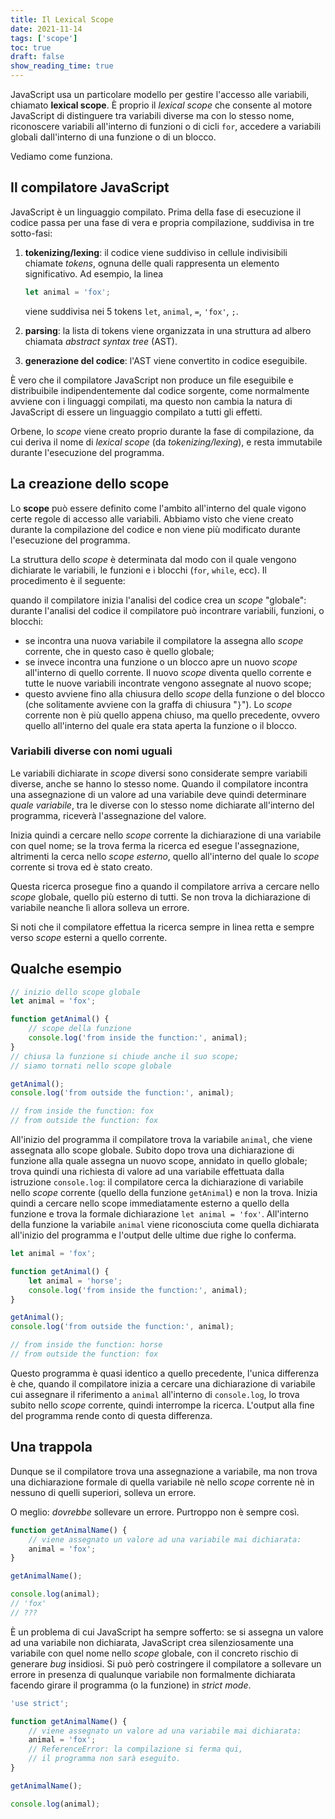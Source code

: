 ```yaml
---
title: Il Lexical Scope
date: 2021-11-14
tags: ['scope']
toc: true
draft: false
show_reading_time: true
---
```


JavaScript usa un particolare modello per gestire l'accesso alle variabili, chiamato **lexical
scope**. È proprio il _lexical scope_ che consente al motore JavaScript di distinguere tra variabili
diverse ma con lo stesso nome, riconoscere variabili all'interno di funzioni o di cicli `for`,
accedere a variabili globali dall'interno di una funzione o di un blocco.

Vediamo come funziona.

## Il compilatore JavaScript

JavaScript è un linguaggio compilato. Prima della fase di esecuzione il codice passa per una fase di
vera e propria compilazione, suddivisa in tre sotto-fasi:

1.  **tokenizing/lexing**: il codice viene suddiviso in cellule indivisibili chiamate _tokens_,
    ognuna delle quali rappresenta un elemento significativo. Ad esempio, la linea

    ```javascript
    let animal = 'fox';
    ```

    viene suddivisa nei 5 tokens `let`, `animal`, `=`, `'fox'`, `;`.

2.  **parsing**: la lista di tokens viene organizzata in una struttura ad albero chiamata _abstract
    syntax tree_ (AST).
3.  **generazione del codice**: l'AST viene convertito in codice eseguibile.

È vero che il compilatore JavaScript non produce un file eseguibile e distribuibile
indipendentemente dal codice sorgente, come normalmente avviene con i linguaggi compilati, ma questo
non cambia la natura di JavaScript di essere un linguaggio compilato a tutti gli effetti.

Orbene, lo _scope_ viene creato proprio durante la fase di compilazione, da cui deriva il nome di
_lexical scope_ (da _tokenizing/lexing_), e resta immutabile durante l'esecuzione del programma.

## La creazione dello scope

Lo **scope** può essere definito come l'ambito all'interno del quale vigono certe regole di accesso
alle variabili. Abbiamo visto che viene creato durante la compilazione del codice e non viene più
modificato durante l'esecuzione del programma.

La struttura dello _scope_ è determinata dal modo con il quale vengono dichiarate le variabili, le
funzioni e i blocchi (`for`, `while`, ecc). Il procedimento è il seguente:

quando il compilatore inizia l'analisi del codice crea un _scope_ "globale": durante l'analisi del
codice il compilatore può incontrare variabili, funzioni, o blocchi:

- se incontra una nuova variabile il compilatore la assegna allo _scope_ corrente, che in questo
  caso è quello globale;
- se invece incontra una funzione o un blocco apre un nuovo _scope_ all'interno di quello corrente.
  Il nuovo _scope_ diventa quello corrente e tutte le nuove variabili incontrate vengono assegnate
  al nuovo scope;
- questo avviene fino alla chiusura dello _scope_ della funzione o del blocco (che solitamente
  avviene con la graffa di chiusura "`}`"). Lo _scope_ corrente non è più quello appena chiuso, ma
  quello precedente, ovvero quello all'interno del quale era stata aperta la funzione o il blocco.

### Variabili diverse con nomi uguali

Le variabili dichiarate in _scope_ diversi sono considerate sempre variabili diverse, anche se hanno
lo stesso nome. Quando il compilatore incontra una assegnazione di un valore ad una variabile deve
quindi determinare _quale variabile_, tra le diverse con lo stesso nome dichiarate all'interno del
programma, riceverà l'assegnazione del valore.

Inizia quindi a cercare nello _scope_ corrente la dichiarazione di una variabile con quel nome; se
la trova ferma la ricerca ed esegue l'assegnazione, altrimenti la cerca nello _scope esterno_,
quello all'interno del quale lo _scope_ corrente si trova ed è stato creato.

Questa ricerca prosegue fino a quando il compilatore arriva a cercare nello _scope_ globale, quello
più esterno di tutti. Se non trova la dichiarazione di variabile neanche lì allora solleva un
errore.

Si noti che il compilatore effettua la ricerca sempre in linea retta e sempre verso _scope_ esterni
a quello corrente.

## Qualche esempio

```javascript
// inizio dello scope globale
let animal = 'fox';

function getAnimal() {
	// scope della funzione
	console.log('from inside the function:', animal);
}
// chiusa la funzione si chiude anche il suo scope;
// siamo tornati nello scope globale

getAnimal();
console.log('from outside the function:', animal);

// from inside the function: fox
// from outside the function: fox
```

All'inizio del programma il compilatore trova la variabile `animal`, che viene assegnata allo scope
globale. Subito dopo trova una dichiarazione di funzione alla quale assegna un nuovo scope, annidato
in quello globale; trova quindi una richiesta di valore ad una variabile effettuata dalla istruzione
`console.log`: il compilatore cerca la dichiarazione di variabile nello _scope_ corrente (quello
della funzione `getAnimal`) e non la trova. Inizia quindi a cercare nello scope immediatamente
esterno a quello della funzione e trova la formale dichiarazione `let animal = 'fox'`. All'interno
della funzione la variabile `animal` viene riconosciuta come quella dichiarata all'inizio del
programma e l'output delle ultime due righe lo conferma.

```javascript
let animal = 'fox';

function getAnimal() {
	let animal = 'horse';
	console.log('from inside the function:', animal);
}

getAnimal();
console.log('from outside the function:', animal);

// from inside the function: horse
// from outside the function: fox
```

Questo programma è quasi identico a quello precedente, l'unica differenza è che, quando il
compilatore inizia a cercare una dichiarazione di variabile cui assegnare il riferimento a `animal`
all'interno di `console.log`, lo trova subito nello _scope_ corrente, quindi interrompe la ricerca.
L'output alla fine del programma rende conto di questa differenza.

## Una trappola

Dunque se il compilatore trova una assegnazione a variabile, ma non trova una dichiarazione formale
di quella variabile nè nello _scope_ corrente nè in nessuno di quelli superiori, solleva un errore.

O meglio: _dovrebbe_ sollevare un errore. Purtroppo non è sempre così.

```javascript
function getAnimalName() {
	// viene assegnato un valore ad una variabile mai dichiarata:
	animal = 'fox';
}

getAnimalName();

console.log(animal);
// 'fox'
// ???
```

È un problema di cui JavaScript ha sempre sofferto: se si assegna un valore ad una variabile non
dichiarata, JavaScript crea silenziosamente una variabile con quel nome nello _scope_ globale, con
il concreto rischio di generare _bug_ insidiosi. Si può però costringere il compilatore a sollevare
un errore in presenza di qualunque variabile non formalmente dichiarata facendo girare il programma
(o la funzione) in _strict mode_.

```javascript
'use strict';

function getAnimalName() {
	// viene assegnato un valore ad una variabile mai dichiarata:
	animal = 'fox';
	// ReferenceError: la compilazione si ferma qui,
	// il programma non sarà eseguito.
}

getAnimalName();

console.log(animal);
```
